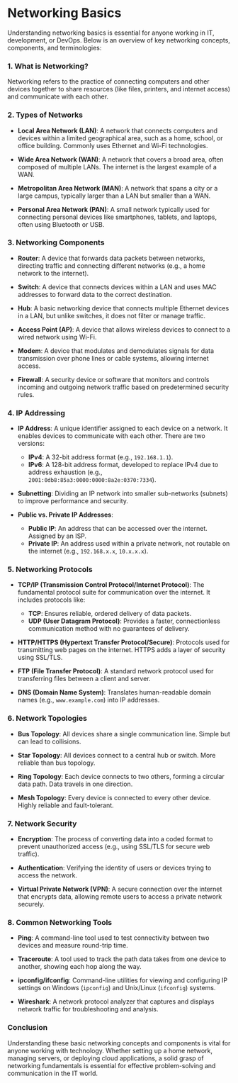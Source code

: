 <h1>Networking Basics</h1>

Understanding networking basics is essential for anyone working in IT, development, or DevOps. Below is an overview of key networking concepts, components, and terminologies:

### 1. **What is Networking?**
Networking refers to the practice of connecting computers and other devices together to share resources (like files, printers, and internet access) and communicate with each other.

### 2. **Types of Networks**
- **Local Area Network (LAN)**: A network that connects computers and devices within a limited geographical area, such as a home, school, or office building. Commonly uses Ethernet and Wi-Fi technologies.
  
- **Wide Area Network (WAN)**: A network that covers a broad area, often composed of multiple LANs. The internet is the largest example of a WAN.
  
- **Metropolitan Area Network (MAN)**: A network that spans a city or a large campus, typically larger than a LAN but smaller than a WAN.
  
- **Personal Area Network (PAN)**: A small network typically used for connecting personal devices like smartphones, tablets, and laptops, often using Bluetooth or USB.

### 3. **Networking Components**
- **Router**: A device that forwards data packets between networks, directing traffic and connecting different networks (e.g., a home network to the internet).

- **Switch**: A device that connects devices within a LAN and uses MAC addresses to forward data to the correct destination.

- **Hub**: A basic networking device that connects multiple Ethernet devices in a LAN, but unlike switches, it does not filter or manage traffic.

- **Access Point (AP)**: A device that allows wireless devices to connect to a wired network using Wi-Fi.

- **Modem**: A device that modulates and demodulates signals for data transmission over phone lines or cable systems, allowing internet access.

- **Firewall**: A security device or software that monitors and controls incoming and outgoing network traffic based on predetermined security rules.

### 4. **IP Addressing**
- **IP Address**: A unique identifier assigned to each device on a network. It enables devices to communicate with each other. There are two versions:
  - **IPv4**: A 32-bit address format (e.g., `192.168.1.1`).
  - **IPv6**: A 128-bit address format, developed to replace IPv4 due to address exhaustion (e.g., `2001:0db8:85a3:0000:0000:8a2e:0370:7334`).

- **Subnetting**: Dividing an IP network into smaller sub-networks (subnets) to improve performance and security.

- **Public vs. Private IP Addresses**: 
  - **Public IP**: An address that can be accessed over the internet. Assigned by an ISP.
  - **Private IP**: An address used within a private network, not routable on the internet (e.g., `192.168.x.x`, `10.x.x.x`).

### 5. **Networking Protocols**
- **TCP/IP (Transmission Control Protocol/Internet Protocol)**: The fundamental protocol suite for communication over the internet. It includes protocols like:
  - **TCP**: Ensures reliable, ordered delivery of data packets.
  - **UDP (User Datagram Protocol)**: Provides a faster, connectionless communication method with no guarantees of delivery.
  
- **HTTP/HTTPS (Hypertext Transfer Protocol/Secure)**: Protocols used for transmitting web pages on the internet. HTTPS adds a layer of security using SSL/TLS.

- **FTP (File Transfer Protocol)**: A standard network protocol used for transferring files between a client and server.

- **DNS (Domain Name System)**: Translates human-readable domain names (e.g., `www.example.com`) into IP addresses.

### 6. **Network Topologies**
- **Bus Topology**: All devices share a single communication line. Simple but can lead to collisions.

- **Star Topology**: All devices connect to a central hub or switch. More reliable than bus topology.

- **Ring Topology**: Each device connects to two others, forming a circular data path. Data travels in one direction.

- **Mesh Topology**: Every device is connected to every other device. Highly reliable and fault-tolerant.

### 7. **Network Security**
- **Encryption**: The process of converting data into a coded format to prevent unauthorized access (e.g., using SSL/TLS for secure web traffic).

- **Authentication**: Verifying the identity of users or devices trying to access the network.

- **Virtual Private Network (VPN)**: A secure connection over the internet that encrypts data, allowing remote users to access a private network securely.

### 8. **Common Networking Tools**
- **Ping**: A command-line tool used to test connectivity between two devices and measure round-trip time.

- **Traceroute**: A tool used to track the path data takes from one device to another, showing each hop along the way.

- **ipconfig/ifconfig**: Command-line utilities for viewing and configuring IP settings on Windows (`ipconfig`) and Unix/Linux (`ifconfig`) systems.

- **Wireshark**: A network protocol analyzer that captures and displays network traffic for troubleshooting and analysis.

### Conclusion
Understanding these basic networking concepts and components is vital for anyone working with technology. Whether setting up a home network, managing servers, or deploying cloud applications, a solid grasp of networking fundamentals is essential for effective problem-solving and communication in the IT world.
